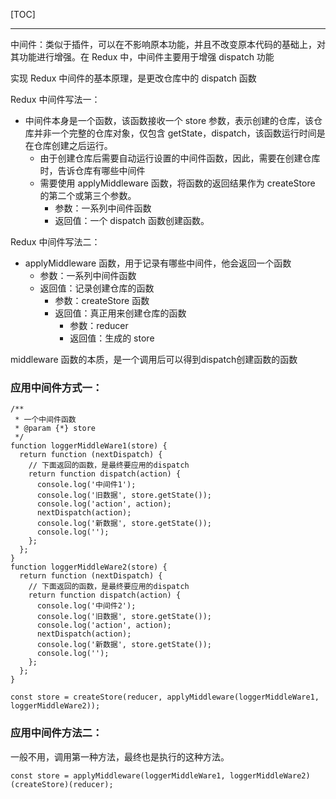 [TOC]

---

中间件：类似于插件，可以在不影响原本功能，并且不改变原本代码的基础上，对其功能进行增强。在 Redux 中，中间件主要用于增强 dispatch 功能

实现 Redux 中间件的基本原理，是更改仓库中的 dispatch 函数

Redux 中间件写法一：

- 中间件本身是一个函数，该函数接收一个 store 参数，表示创建的仓库，该仓库并非一个完整的仓库对象，仅包含 getState，dispatch，该函数运行时间是在仓库创建之后运行。
  - 由于创建仓库后需要自动运行设置的中间件函数，因此，需要在创建仓库时，告诉仓库有哪些中间件
  - 需要使用 applyMiddleware 函数，将函数的返回结果作为 createStore 的第二个或第三个参数。
    - 参数：一系列中间件函数
    - 返回值：一个 dispatch 函数创建函数。

Redux 中间件写法二：

- applyMiddleware 函数，用于记录有哪些中间件，他会返回一个函数
  - 参数：一系列中间件函数
  - 返回值：记录创建仓库的函数
    - 参数：createStore 函数
    - 返回值：真正用来创建仓库的函数
      - 参数：reducer
      - 返回值：生成的 store


middleware 函数的本质，是一个调用后可以得到dispatch创建函数的函数

### 应用中间件方式一：

```JS
/**
 * 一个中间件函数
 * @param {*} store
 */
function loggerMiddleWare1(store) {
  return function (nextDispatch) {
    // 下面返回的函数，是最终要应用的dispatch
    return function dispatch(action) {
      console.log('中间件1');
      console.log('旧数据', store.getState());
      console.log('action', action);
      nextDispatch(action);
      console.log('新数据', store.getState());
      console.log('');
    };
  };
}
function loggerMiddleWare2(store) {
  return function (nextDispatch) {
    // 下面返回的函数，是最终要应用的dispatch
    return function dispatch(action) {
      console.log('中间件2');
      console.log('旧数据', store.getState());
      console.log('action', action);
      nextDispatch(action);
      console.log('新数据', store.getState());
      console.log('');
    };
  };
}

const store = createStore(reducer, applyMiddleware(loggerMiddleWare1, loggerMiddleWare2));
```

### 应用中间件方法二：

一般不用，调用第一种方法，最终也是执行的这种方法。

```JS
const store = applyMiddleware(loggerMiddleWare1, loggerMiddleWare2)(createStore)(reducer);
```
